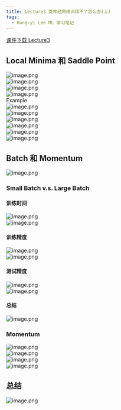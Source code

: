 ```yaml
---
title: Lecture3 类神经网络训练不了怎么办(上)
tags:
  - Hung-yi Lee ML 学习笔记
---
```


[课件下载 Lecture3](https://speech.ee.ntu.edu.tw/~hylee/ml/ml2021-course-data/small-gradient-v7.pdf)

## Local Minima 和 Saddle Point

![image.png](https://yeyi0003.oss-cn-hangzhou.aliyuncs.com/1705134077809-196aa264-3c7f-4bf0-923c-ed51b65e776e.png)<br />![image.png](https://yeyi0003.oss-cn-hangzhou.aliyuncs.com/1705134335034-72dc2f99-9116-44e8-b4cd-3c3747e658de.png)<br />![image.png](https://yeyi0003.oss-cn-hangzhou.aliyuncs.com/1705134501175-e6b1d2e3-82af-4a49-b669-657acbfd11bc.png)<br />![image.png](https://yeyi0003.oss-cn-hangzhou.aliyuncs.com/1705134630933-3cc13a72-fffb-4621-9ba8-527ebcb3bcf7.png)<br />Example<br />![image.png](https://yeyi0003.oss-cn-hangzhou.aliyuncs.com/1705135834960-2d8c3277-6246-441f-85b0-9dc471484fd3.png)<br />![image.png](https://yeyi0003.oss-cn-hangzhou.aliyuncs.com/1705135937344-2fb700bc-3cec-4306-a8b5-313decd56d3b.png)<br />![image.png](https://yeyi0003.oss-cn-hangzhou.aliyuncs.com/1705135981211-565d22ca-4e07-4d9e-9176-553fbd508e5b.png)<br />![image.png](https://yeyi0003.oss-cn-hangzhou.aliyuncs.com/1705137254104-b863e6d6-ae07-4a4f-8c50-bf10cc0a0a46.png)<br />![image.png](https://yeyi0003.oss-cn-hangzhou.aliyuncs.com/1705137283674-e78776f7-6012-4541-a849-f8f0c691f630.png)<br />![image.png](https://yeyi0003.oss-cn-hangzhou.aliyuncs.com/1705137312028-c1ffbbe9-d19e-48af-97ef-abb74318aba0.png)

## Batch 和 Momentum

![image.png](https://yeyi0003.oss-cn-hangzhou.aliyuncs.com/1705157192776-8907a259-2d16-43f5-8a70-007aa2189c68.png)

### Small Batch v.s. Large Batch

#### 训练时间

![image.png](https://yeyi0003.oss-cn-hangzhou.aliyuncs.com/1705157332877-79272443-3ace-40f1-8d99-f9df76926375.png)<br />![image.png](https://yeyi0003.oss-cn-hangzhou.aliyuncs.com/1705157439219-16367aae-22d2-4003-9148-4ff2cbc6900e.png)

#### 训练精度

![image.png](https://yeyi0003.oss-cn-hangzhou.aliyuncs.com/1705157926528-0cbac652-8c06-49ee-b583-731b17b3a6aa.png)<br />![image.png](https://yeyi0003.oss-cn-hangzhou.aliyuncs.com/1705158063488-140f7ca4-b8d7-4e3d-a55f-25489f7fa17f.png)

#### 测试精度

![image.png](https://yeyi0003.oss-cn-hangzhou.aliyuncs.com/1705158492529-a1ab4933-fb24-4571-9074-6ba62a2f7bcf.png)<br />![image.png](https://yeyi0003.oss-cn-hangzhou.aliyuncs.com/1705158737914-ad70c574-4d20-444c-92f8-f13ae0a557e1.png)

#### 总结

![image.png](https://yeyi0003.oss-cn-hangzhou.aliyuncs.com/1705158782880-05e738b3-9eaa-494b-b03d-09e4b7d3138f.png)

### Momentum

![image.png](https://yeyi0003.oss-cn-hangzhou.aliyuncs.com/1705159018092-c5a8068c-ff15-46f1-8a6d-b4cba4529a2c.png)<br />![image.png](https://yeyi0003.oss-cn-hangzhou.aliyuncs.com/1705159069729-257cc198-3678-46b1-a3fe-91f23fb8be64.png)<br />![image.png](https://yeyi0003.oss-cn-hangzhou.aliyuncs.com/1705159199314-727bcf61-630a-4c8e-bd23-5b79c1c36587.png)<br />![image.png](https://yeyi0003.oss-cn-hangzhou.aliyuncs.com/1705159326723-5c5548f0-a114-4f28-beb3-e4a70ae85c2c.png)

## 总结

![image.png](https://yeyi0003.oss-cn-hangzhou.aliyuncs.com/1705159816224-6101a9b5-6f56-46cc-9709-1d7c60f75a6f.png)

#
